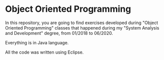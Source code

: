 # Object Oriented Programming

In this repository, you are going to find exercises developed during "Object Oriented Programming" classes that happened during my "System Analysis and Development" degree, from 01/2018 to 06/2020.

Everything is in Java language.

All the code was written using Eclipse.
